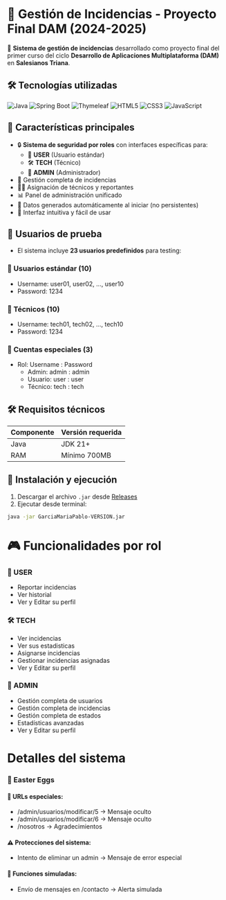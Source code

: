 # 🚀 Gestión de Incidencias - Proyecto Final DAM (2024-2025)

🔧 **Sistema de gestión de incidencias** desarrollado como proyecto final del primer curso del ciclo **Desarrollo de Aplicaciones Multiplataforma (DAM)** en **Salesianos Triana**.

## 🛠 Tecnologías utilizadas
![Java](https://img.shields.io/badge/Java-21%2B-orange?style=flat-square&logo=java)
![Spring Boot](https://img.shields.io/badge/Spring_Boot-3.4.5-%236DB33F?style=flat-square&logo=springboot)
![Thymeleaf](https://img.shields.io/badge/Thymeleaf-3.1.3-%23005C0F?style=flat-square&logo=thymeleaf)
![HTML5](https://img.shields.io/badge/HTML5-E34F26?style=flat-square&logo=html5&logoColor=white)
![CSS3](https://img.shields.io/badge/CSS3-1572B6?style=flat-square&logo=css3&logoColor=white)
![JavaScript](https://img.shields.io/badge/JavaScript-F7DF1E?style=flat-square&logo=javascript&logoColor=black)

## 🌟 Características principales

- 🔒 **Sistema de seguridad por roles** con interfaces específicas para:
  - 👤 **USER** (Usuario estándar)
  - 🛠️ **TECH** (Técnico)
  - 👑 **ADMIN** (Administrador)
- 📝 Gestión completa de incidencias
- 👨‍💻 Asignación de técnicos y reportantes
- 📊 Panel de administración unificado
- 🔄 Datos generados automáticamente al iniciar (no persistentes)
- 🎨 Interfaz intuitiva y fácil de usar

## 👥 Usuarios de prueba

- El sistema incluye **23 usuarios predefinidos** para testing:

### 🔹 Usuarios estándar (10)
- Username: user01, user02, ..., user10
- Password: 1234


### 🔧 Técnicos (10)
- Username: tech01, tech02, ..., tech10
- Password: 1234


### 👑 Cuentas especiales (3)
- Rol: Username : Password
  - Admin: admin : admin
  - Usuario: user : user
  - Técnico: tech : tech


## 🛠 Requisitos técnicos

| Componente | Versión requerida |
|------------|------------------|
| Java       | JDK 21+          |
| RAM        | Mínimo 700MB       |

## 🚀 Instalación y ejecución

1. Descargar el archivo `.jar` desde [Releases](https://github.com/Kuro-0-0/TFC-DAM1/releases)
2. Ejecutar desde terminal:
```bash
java -jar GarciaMariaPablo-VERSION.jar
```
# 🎮 Funcionalidades por rol
### 👤 USER
- Reportar incidencias
- Ver historial
- Ver y Editar su perfil

### 🛠️ TECH
- Ver incidencias
- Ver sus estadisticas
- Asignarse incidencias
- Gestionar incidencias asignadas
- Ver y Editar su perfil

### 👑 ADMIN
- Gestión completa de usuarios
- Gestión completa de incidencias
- Gestión completa de estados
- Estadísticas avanzadas
- Ver y Editar su perfil


# Detalles del sistema

### 🥚 Easter Eggs
#### 🔧 URLs especiales:
- /admin/usuarios/modificar/5  → Mensaje oculto
- /admin/usuarios/modificar/6  → Mensaje oculto
- /nosotros                    → Agradecimientos
#### ⚠️ Protecciones del sistema:
- Intento de eliminar un admin → Mensaje de error especial

#### 🤖 Funciones simuladas:
- Envío de mensajes en /contacto → Alerta simulada
